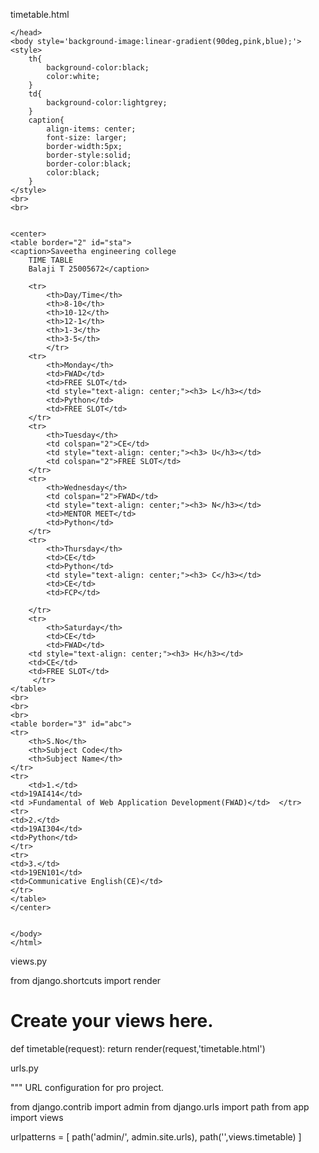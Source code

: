 timetable.html


<html>
<head>

    </head>
    <body style='background-image:linear-gradient(90deg,pink,blue);'>
    <style>
        th{
            background-color:black;
            color:white;
        }
        td{
            background-color:lightgrey;
        }
        caption{
            align-items: center;
            font-size: larger;
            border-width:5px;
            border-style:solid;
            border-color:black;
            color:black;
        }
    </style>
    <br>
    <br>

     
    <center>
    <table border="2" id="sta">
    <caption>Saveetha engineering college 
        TIME TABLE 
        Balaji T 25005672</caption>
   
        <tr>
            <th>Day/Time</th>
            <th>8-10</th>
            <th>10-12</th>
            <th>12-1</th>
            <th>1-3</th>
            <th>3-5</th>
            </tr>
        <tr>
            <th>Monday</th>
            <td>FWAD</td>
            <td>FREE SLOT</td>
            <td style="text-align: center;"><h3> L</h3></td>
            <td>Python</td>
            <td>FREE SLOT</td>
        </tr>
        <tr>
            <th>Tuesday</th>
            <td colspan="2">CE</td>
            <td style="text-align: center;"><h3> U</h3></td>
            <td colspan="2">FREE SLOT</td>
        </tr>
        <tr>
            <th>Wednesday</th>
            <td colspan="2">FWAD</td>
            <td style="text-align: center;"><h3> N</h3></td>
            <td>MENTOR MEET</td>
            <td>Python</td>
        </tr>
        <tr>
            <th>Thursday</th>
            <td>CE</td>
            <td>Python</td>
            <td style="text-align: center;"><h3> C</h3></td>
            <td>CE</td>
            <td>FCP</td>
            
        </tr>
        <tr>
            <th>Saturday</th>
            <td>CE</td>
            <td>FWAD</td>
        <td style="text-align: center;"><h3> H</h3></td>
        <td>CE</td>
        <td>FREE SLOT</td>
         </tr>
    </table>
    <br>
    <br>
    <br>
    <table border="3" id="abc">
    <tr>
        <th>S.No</th>
        <th>Subject Code</th>
        <th>Subject Name</th>
    </tr>
    <tr>
        <td>1.</td>
    <td>19AI414</td>  
    <td >Fundamental of Web Application Development(FWAD)</td>  </tr>
    <tr>
    <td>2.</td>
    <td>19AI304</td>
    <td>Python</td>
    </tr>
    <tr>
    <td>3.</td>
    <td>19EN101</td>
    <td>Communicative English(CE)</td>
    </tr>
    </table>
    </center>


    </body>
    </html>
        


views.py 

from django.shortcuts import render

# Create your views here.
def timetable(request):
    return render(request,'timetable.html')


urls.py



"""
URL configuration for pro project.


from django.contrib import admin
from django.urls import path
from app import views

urlpatterns = [
    path('admin/', admin.site.urls),
    path('',views.timetable)
]







